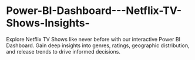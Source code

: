 # Power-BI-Dashboard---Netflix-TV-Shows-Insights-
Explore Netflix TV Shows like never before with our interactive Power BI Dashboard. Gain deep insights into genres, ratings, geographic distribution, and release trends to drive informed decisions.
